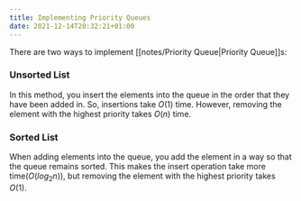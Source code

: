 ```yaml
---
title: Implementing Priority Queues
date: 2021-12-14T20:32:21+01:00
---
```

There are two ways to implement [[notes/Priority Queue|Priority Queue]]s:

### Unsorted List
In this method, you insert the elements into the queue in the order that they have been added in. So, insertions take $O(1)$ time. However, removing the element with the highest priority takes $O(n)$ time.

### Sorted List
When adding elements into the queue, you add the element in a way so that the queue remains sorted. This makes the insert operation take more time($O(log_2n)$), but removing the element with the highest priority takes $O(1)$.